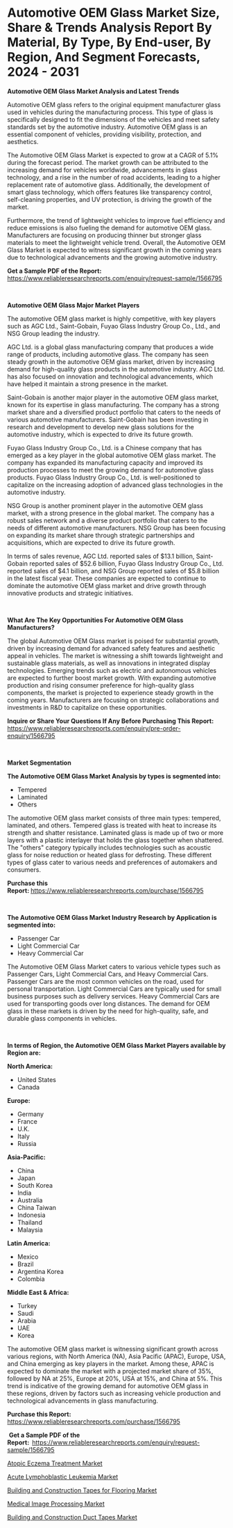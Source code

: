 <p><h1>Automotive OEM Glass Market Size, Share & Trends Analysis Report By Material, By Type, By End-user, By Region, And Segment Forecasts, 2024 - 2031</h1></p><p><strong>Automotive OEM Glass Market Analysis and Latest Trends</strong></p>
<p><p>Automotive OEM glass refers to the original equipment manufacturer glass used in vehicles during the manufacturing process. This type of glass is specifically designed to fit the dimensions of the vehicles and meet safety standards set by the automotive industry. Automotive OEM glass is an essential component of vehicles, providing visibility, protection, and aesthetics.</p><p>The Automotive OEM Glass Market is expected to grow at a CAGR of 5.1% during the forecast period. The market growth can be attributed to the increasing demand for vehicles worldwide, advancements in glass technology, and a rise in the number of road accidents, leading to a higher replacement rate of automotive glass. Additionally, the development of smart glass technology, which offers features like transparency control, self-cleaning properties, and UV protection, is driving the growth of the market.</p><p>Furthermore, the trend of lightweight vehicles to improve fuel efficiency and reduce emissions is also fueling the demand for automotive OEM glass. Manufacturers are focusing on producing thinner but stronger glass materials to meet the lightweight vehicle trend. Overall, the Automotive OEM Glass Market is expected to witness significant growth in the coming years due to technological advancements and the growing automotive industry.</p></p>
<p><strong>Get a Sample PDF of the Report:&nbsp;</strong> <a href="https://www.reliableresearchreports.com/enquiry/request-sample/1566795">https://www.reliableresearchreports.com/enquiry/request-sample/1566795</a></p>
<p>&nbsp;</p>
<p><strong>Automotive OEM Glass Major Market Players</strong></p>
<p><p>The automotive OEM glass market is highly competitive, with key players such as AGC Ltd., Saint-Gobain, Fuyao Glass Industry Group Co., Ltd., and NSG Group leading the industry. </p><p>AGC Ltd. is a global glass manufacturing company that produces a wide range of products, including automotive glass. The company has seen steady growth in the automotive OEM glass market, driven by increasing demand for high-quality glass products in the automotive industry. AGC Ltd. has also focused on innovation and technological advancements, which have helped it maintain a strong presence in the market.</p><p>Saint-Gobain is another major player in the automotive OEM glass market, known for its expertise in glass manufacturing. The company has a strong market share and a diversified product portfolio that caters to the needs of various automotive manufacturers. Saint-Gobain has been investing in research and development to develop new glass solutions for the automotive industry, which is expected to drive its future growth.</p><p>Fuyao Glass Industry Group Co., Ltd. is a Chinese company that has emerged as a key player in the global automotive OEM glass market. The company has expanded its manufacturing capacity and improved its production processes to meet the growing demand for automotive glass products. Fuyao Glass Industry Group Co., Ltd. is well-positioned to capitalize on the increasing adoption of advanced glass technologies in the automotive industry.</p><p>NSG Group is another prominent player in the automotive OEM glass market, with a strong presence in the global market. The company has a robust sales network and a diverse product portfolio that caters to the needs of different automotive manufacturers. NSG Group has been focusing on expanding its market share through strategic partnerships and acquisitions, which are expected to drive its future growth.</p><p>In terms of sales revenue, AGC Ltd. reported sales of $13.1 billion, Saint-Gobain reported sales of $52.6 billion, Fuyao Glass Industry Group Co., Ltd. reported sales of $4.1 billion, and NSG Group reported sales of $5.8 billion in the latest fiscal year. These companies are expected to continue to dominate the automotive OEM glass market and drive growth through innovative products and strategic initiatives.</p></p>
<p>&nbsp;</p>
<p><strong>What Are The Key Opportunities For Automotive OEM Glass Manufacturers?</strong></p>
<p><p>The global Automotive OEM Glass market is poised for substantial growth, driven by increasing demand for advanced safety features and aesthetic appeal in vehicles. The market is witnessing a shift towards lightweight and sustainable glass materials, as well as innovations in integrated display technologies. Emerging trends such as electric and autonomous vehicles are expected to further boost market growth. With expanding automotive production and rising consumer preference for high-quality glass components, the market is projected to experience steady growth in the coming years. Manufacturers are focusing on strategic collaborations and investments in R&D to capitalize on these opportunities.</p></p>
<p><strong>Inquire or Share Your Questions If Any Before Purchasing This Report:</strong> <a href="https://www.reliableresearchreports.com/enquiry/pre-order-enquiry/1566795">https://www.reliableresearchreports.com/enquiry/pre-order-enquiry/1566795</a></p>
<p>&nbsp;</p>
<p><strong>Market Segmentation</strong></p>
<p><strong>The Automotive OEM Glass Market Analysis by types is segmented into:</strong></p>
<p><ul><li>Tempered</li><li>Laminated</li><li>Others</li></ul></p>
<p><p>The automotive OEM glass market consists of three main types: tempered, laminated, and others. Tempered glass is treated with heat to increase its strength and shatter resistance. Laminated glass is made up of two or more layers with a plastic interlayer that holds the glass together when shattered. The "others" category typically includes technologies such as acoustic glass for noise reduction or heated glass for defrosting. These different types of glass cater to various needs and preferences of automakers and consumers.</p></p>
<p><strong>Purchase this Report:&nbsp;</strong><a href="https://www.reliableresearchreports.com/purchase/1566795">https://www.reliableresearchreports.com/purchase/1566795</a></p>
<p>&nbsp;</p>
<p><strong>The Automotive OEM Glass Market Industry Research by Application is segmented into:</strong></p>
<p><ul><li>Passenger Car</li><li>Light Commercial Car</li><li>Heavy Commercial Car</li></ul></p>
<p><p>The Automotive OEM Glass Market caters to various vehicle types such as Passenger Cars, Light Commercial Cars, and Heavy Commercial Cars. Passenger Cars are the most common vehicles on the road, used for personal transportation. Light Commercial Cars are typically used for small business purposes such as delivery services. Heavy Commercial Cars are used for transporting goods over long distances. The demand for OEM glass in these markets is driven by the need for high-quality, safe, and durable glass components in vehicles.</p></p>
<p>&nbsp;</p>
<p><strong>In terms of Region, the Automotive OEM Glass Market Players available by Region are:</strong></p>
<p>
    <p> <strong> North America: </strong>
        <ul>
            <li>United States</li>
            <li>Canada</li>
        </ul>
        </p> 
    <p> <strong> Europe: </strong>
        <ul>
            <li>Germany</li>
            <li>France</li>
            <li>U.K.</li>
            <li>Italy</li>
            <li>Russia</li>
        </ul>
        </p> 
    <p> <strong> Asia-Pacific: </strong>
        <ul>
            <li>China</li>
            <li>Japan</li>
            <li>South Korea</li>
            <li>India</li>
            <li>Australia</li>
            <li>China Taiwan</li>
            <li>Indonesia</li>
            <li>Thailand</li>
            <li>Malaysia</li>
        </ul>
        </p> 
    <p> <strong> Latin America: </strong>
        <ul>
            <li>Mexico</li>
            <li>Brazil</li>
            <li>Argentina Korea</li>
            <li>Colombia</li>
        </ul>
        </p> 
    <p> <strong> Middle East & Africa: </strong>
        <ul>
            <li>Turkey</li>
            <li>Saudi</li>
            <li>Arabia</li>
            <li>UAE</li>
            <li>Korea</li>
        </ul>
    </p>
    </p>
<p><p>The automotive OEM glass market is witnessing significant growth across various regions, with North America (NA), Asia Pacific (APAC), Europe, USA, and China emerging as key players in the market. Among these, APAC is expected to dominate the market with a projected market share of 35%, followed by NA at 25%, Europe at 20%, USA at 15%, and China at 5%. This trend is indicative of the growing demand for automotive OEM glass in these regions, driven by factors such as increasing vehicle production and technological advancements in glass manufacturing.</p></p>
<p><strong>Purchase this Report: </strong><a href="https://www.reliableresearchreports.com/purchase/1566795">https://www.reliableresearchreports.com/purchase/1566795</a></p>
<p>&nbsp;<strong>Get a Sample PDF of the Report:&nbsp;&nbsp;</strong><a href="https://www.reliableresearchreports.com/enquiry/request-sample/1566795">https://www.reliableresearchreports.com/enquiry/request-sample/1566795</a></p>
<p><strong></strong></p>
<p><p><a href="https://medium.com/@evertkohler82/atopic-eczema-treatment-market-competitive-analysis-market-trends-and-forecast-to-2031-1261fb7da5c8">Atopic Eczema Treatment Market</a></p><p><a href="https://medium.com/@evertkohler82/acute-lymphoblastic-leukemia-market-size-cagr-trends-2024-2030-45935f225bd3">Acute Lymphoblastic Leukemia Market</a></p><p><a href="https://github.com/JameTravis/Market-Research-Report-List-3/blob/main/building-and-construction-tapes-for-flooring-market.md">Building and Construction Tapes for Flooring Market</a></p><p><a href="https://medium.com/@marcoshoppe2023/medical-image-processing-market-insight-market-trends-growth-forecasted-from-2024-to-2031-5bf72b33ecf5">Medical Image Processing Market</a></p><p><a href="https://github.com/lataunyatinikmelvin59ilbd0dv/Market-Research-Report-List-1/blob/main/building-and-construction-duct-tapes-market.md">Building and Construction Duct Tapes Market</a></p></p>